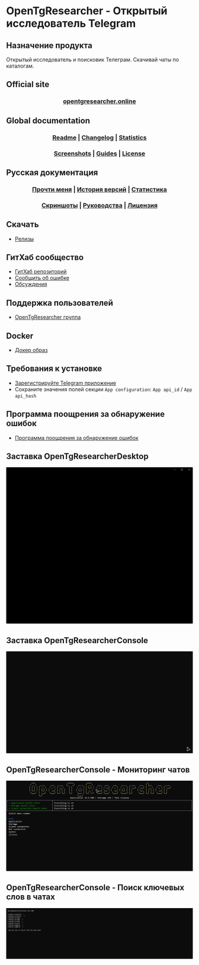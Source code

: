 ﻿# OpenTgResearcher - Открытый исследователь Telegram

## Назначение продукта
Открытый исследователь и поисковик Телеграм. Скачивай чаты по каталогам. 

## Official site
### <div align="center"><b><a href="https://opentgresearcher.online">opentgresearcher.online</a></b></div>

## Global documentation
### <div align="center"><b><a href="README.md">Readme</a> | <a href="Docs/CHANGELOG.md">Changelog</a> | <a href="Docs/RELEASES.md">Statistics</a></b></div>
### <div align="center"><b><a href="Docs/SCREENSHOTS.md">Screenshots</a> | <a href="Docs/GUIDES.md">Guides</a> | <a href="LICENSE.md">License</a></b></div>

## Русская документация
### <div align="center"><b><a href="README-RUS.md">Прочти меня</a> | <a href="Docs/CHANGELOG-RUS.md">История версий</a> | <a href="Docs/RELEASES.md">Статистика</a></b></div>
### <div align="center"><b><a href="Docs/SCREENSHOTS.md">Скриншоты</a> | <a href="Docs/GUIDES-RUS.md">Руководства</a> | <a href="LICENSE.md">Лицензия</a></b></div>

## Скачать
- [Релизы](https://github.com/DamianMorozov/OpenTgResearcher/releases)

## ГитХаб сообщество
- [ГитХаб репозиторий](https://github.com/DamianMorozov/OpenTgResearcher)
- [Сообщить об ошибке](https://github.com/DamianMorozov/OpenTgResearcher/issues)
- [Обсуждения](https://github.com/DamianMorozov/OpenTgResearcher/discussions)

## Поддержка пользователей
- [OpenTgResearcher группа](https://t.me/OpenTgResearcher)

## Docker
- [Докер образ](https://hub.docker.com/repository/docker/damianmorozov/opentgresearcher-console)

## Требования к установке
- [Зарегистрируйте Telegram приложение](https://my.telegram.org/apps)
- Сохраните значения полей секции `App configuration`: `App api_id` / `App api_hash`

## Программа поощрения за обнаружение ошибок
- [Программа поощрения за обнаружение ошибок](https://opentgresearcher.online/bugbounty)

## Заставка OpenTgResearcherDesktop
<p align="center"><img src="Docs/Assets/Animations/OpenTgResearcherDesktop_SplashScreen.gif"></p>

## Заставка OpenTgResearcherConsole
<p align="center"><img src="Docs/Assets/Animations/OpenTgResearcherConsole_SplashScreen.gif"></p>

## OpenTgResearcherConsole - Мониторинг чатов
<p align="center"><img src="Docs/Assets/Animations/OpenTgResearcherConsole_Start_monitoring_chats.gif"></p>

## OpenTgResearcherConsole - Поиск ключевых слов в чатах
<p align="center"><img src="Docs/Assets/Animations/OpenTgResearcherConsole_Start_search_for_keywords_in_chats.gif"></p>
